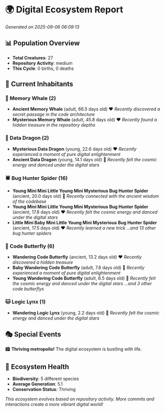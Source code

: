 # 🌍 Digital Ecosystem Report
*Generated on 2025-09-06 06:09:13*

## 📊 Population Overview
- **Total Creatures**: 27
- **Repository Activity**: medium
- **This Cycle**: 0 births, 0 deaths

## 👥 Current Inhabitants

### 🐋 Memory Whale (2)
- **Ancient Memory Whale** (adult, 66.5 days old) ❤️
  *Recently discovered a secret passage in the code architecture*
- **Mysterious Memory Whale** (adult, 45.8 days old) ❤️
  *Recently found a hidden treasure in the repository depths*

### 🐉 Data Dragon (2)
- **Mysterious Data Dragon** (young, 22.6 days old) ❤️
  *Recently experienced a moment of pure digital enlightenment*
- **Ancient Data Dragon** (young, 14.1 days old) 💚
  *Recently felt the cosmic energy and danced under the digital stars*

### 🕷️ Bug Hunter Spider (16)
- **Young Mini Mini Little Young Mini Mysterious Bug Hunter Spider** (ancient, 20.0 days old) 💛
  *Recently connected with the ancient wisdom of the codebase*
- **Young Mini Mini Little Young Mini Mysterious Bug Hunter Spider** (ancient, 17.8 days old) ❤️
  *Recently felt the cosmic energy and danced under the digital stars*
- **Little Mini Baby Mini Little Young Mini Mysterious Bug Hunter Spider** (ancient, 17.5 days old) ❤️
  *Recently learned a new trick*
  *...and 13 other bug hunter spiders*

### 🦋 Code Butterfly (6)
- **Wandering Code Butterfly** (ancient, 13.2 days old) ❤️
  *Recently discovered a hidden treasure*
- **Baby Wandering Code Butterfly** (adult, 7.8 days old) 💛
  *Recently experienced a moment of pure digital enlightenment*
- **Young Wandering Code Butterfly** (adult, 6.5 days old) 💚
  *Recently felt the cosmic energy and danced under the digital stars*
  *...and 3 other code butterflys*

### 🐱 Logic Lynx (1)
- **Wandering Logic Lynx** (young, 2.2 days old) 💚
  *Recently felt the cosmic energy and danced under the digital stars*

## 🎭 Special Events

🏙️ **Thriving metropolis!** The digital ecosystem is bustling with life.

## 🔬 Ecosystem Health
- **Biodiversity**: 5 different species
- **Average Generation**: 5.1
- **Conservation Status**: Thriving

*This ecosystem evolves based on repository activity. More commits and interactions create a more vibrant digital world!*